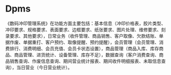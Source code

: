# Dpms
 《数码冲印管理系统》在功能方面主要包括：基本信息（冲印价格表，胶片类型、冲印要求、规格要求、表面要求、边框要求、纸张要求、图片处理、维修要求、刻录要求、其他要求），日常业务（收件管理、商品销售、客户取像、欠款结账、单据作废、单据重打、客户预约、取像提醒、预约提醒），会员管理（会员管理、消费排行、消费明细、会员充值、会员卡状态设置），商品管理（商品入库、库存商品、商品管理、进货统计、设备管理、库存不足），数据查询（客户消费查询、商品销售查询、作废信息查询、期间营业统计报表、期间收件明细报表、未取信息查询），当日营业（今日营业统计）。

